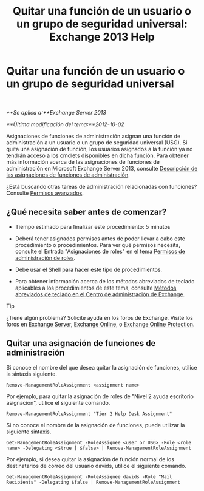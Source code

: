 ﻿---
title: 'Quitar una función de un usuario o un grupo de seguridad universal: Exchange 2013 Help'
TOCTitle: Quitar una función de un usuario o un grupo de seguridad universal
ms:assetid: df3510ef-e0c2-4d3c-81b0-7dc3e70c01a0
ms:mtpsurl: https://technet.microsoft.com/es-es/library/Dd351196(v=EXCHG.150)
ms:contentKeyID: 49895965
ms.date: 05/22/2018
mtps_version: v=EXCHG.150
ms.translationtype: MT
---

# Quitar una función de un usuario o un grupo de seguridad universal

 

_**Se aplica a:**Exchange Server 2013_

_**Última modificación del tema:**2012-10-02_

Asignaciones de funciones de administración asignan una función de administración a un usuario o un grupo de seguridad universal (USG). Si quita una asignación de función, los usuarios asignados a la función ya no tendrán acceso a los cmdlets disponibles en dicha función. Para obtener más información acerca de las asignaciones de funciones de administración en Microsoft Exchange Server 2013, consulte [Descripción de las asignaciones de funciones de administración](understanding-management-role-assignments-exchange-2013-help.md).

¿Está buscando otras tareas de administración relacionadas con funciones? Consulte [Permisos avanzados](advanced-permissions-exchange-2013-help.md).

## ¿Qué necesita saber antes de comenzar?

  - Tiempo estimado para finalizar este procedimiento: 5 minutos

  - Deberá tener asignados permisos antes de poder llevar a cabo este procedimiento o procedimientos. Para ver qué permisos necesita, consulte el Entrada "Asignaciones de roles" en el tema [Permisos de administración de roles](role-management-permissions-exchange-2013-help.md).

  - Debe usar el Shell para hacer este tipo de procedimientos.

  - Para obtener información acerca de los métodos abreviados de teclado aplicables a los procedimientos de este tema, consulte [Métodos abreviados de teclado en el Centro de administración de Exchange](keyboard-shortcuts-in-the-exchange-admin-center-exchange-online-protection-help.md).


> [!TIP]
> ¿Tiene algún problema? Solicite ayuda en los foros de Exchange. Visite los foros en <A href="https://go.microsoft.com/fwlink/p/?linkid=60612">Exchange Server</A>, <A href="https://go.microsoft.com/fwlink/p/?linkid=267542">Exchange Online</A>, o <A href="https://go.microsoft.com/fwlink/p/?linkid=285351">Exchange Online Protection</A>.



## Quitar una asignación de funciones de administración

Si conoce el nombre del que desea quitar la asignación de funciones, utilice la sintaxis siguiente.

    Remove-ManagementRoleAssignment <assignment name>

Por ejemplo, para quitar la asignación de roles de "Nivel 2 ayuda escritorio asignación", utilice el siguiente comando.

    Remove-ManagementRoleAssignment "Tier 2 Help Desk Assignment"

Si no conoce el nombre de la asignación de funciones, puede utilizar la siguiente sintaxis.

    Get-ManagementRoleAssignment -RoleAssignee <user or USG> -Role <role name> -Delegating <$true | $false> | Remove-ManagementRoleAssignment 

Por ejemplo, si desea quitar la asignación de función normal de los destinatarios de correo del usuario davids, utilice el siguiente comando.

    Get-ManagementRoleAssignment -RoleAssignee davids -Role "Mail Recipients" -Delegating $false | Remove-ManagementRoleAssignment

